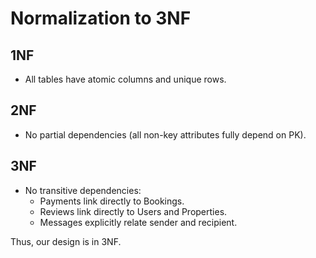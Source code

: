 # Normalization to 3NF

## 1NF

- All tables have atomic columns and unique rows.

## 2NF

- No partial dependencies (all non-key attributes fully depend on PK).

## 3NF

- No transitive dependencies:
  - Payments link directly to Bookings.
  - Reviews link directly to Users and Properties.
  - Messages explicitly relate sender and recipient.

Thus, our design is in 3NF.
